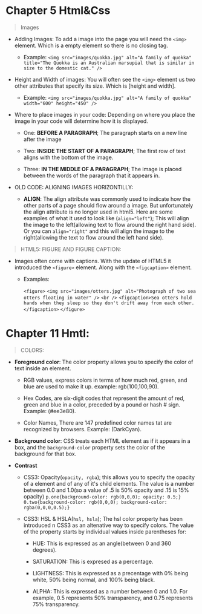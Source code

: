 # Chapter 5 Html&Css 

> Images 

* Adding Images: To add a image into the page you will need the `<img>` element. Which is a empty element so there is no closing tag.

  * Example: `<img src="images/quokka.jpg" alt="A family of quokka" title="The Quokka is an Australian marsupial that is similar in size to the domestic cat." />`

* Height and Width of images: You will often see the `<img>` element us two other attributes that specify its size. Which is [height and width].

  * Example: `<img src="images/quokka.jpg" alt="A family of quokka" width="600" height="450" />`

* Where to place images in your code: Depending on where you place the image in your code will determine how it is displayed.

  * One: **BEFORE A PARAGRAPH**; The paragraph starts on a new line after the image 
  
  * Two: **INSIDE THE START OF A PARAGRAPH**; The first row of text aligns with the bottom of the image.

  * Three: **IN THE MIDDLE OF A PARAGRAPH**; The image is placed between the words of the paragraph that it appears in.

* OLD CODE: ALIGNING IMAGES HORIZONTILLY:

  * **ALIGN**: The align attribute was commonly used to indicate how the other parts of a page should flow around a image. But unfortunately the align attribute is no longer used in html5. Here are some examples of what it used to look like (`align="left"`); This will align the image to the left(allowing text to flow around the right hand side). Or you can `align="right"` and this will align the image to the right(allowing the text to flow around the left hand side).

> HTML5: FIGURE AND FIGURE CAPTION:

  * Images often come with captions. With the update of HTML5 it introduced the `<figure>` element. Along with the `<figcaption>` element.

    * Examples:

        `<figure>`
          `<img src="images/otters.jpg" alt="Photograph of two sea otters floating in water" />`
        `<br />`
          `<figcaption>Sea otters hold hands when they sleep so they don't drift away from each other.</figcaption>`
        `</figure>` 


# **Chapter 11 Hmtl:**

  > COLORS:

  * **Foreground color**: The color property allows you to specify the color of text inside an element.

    * RGB values, express colors in terms of how much red, green, and blue are used to make it up. example: rgb(100,100,90).

    * Hex Codes, are six-digit codes that represent the amount of red, green and blue in a color, preceded by a pound or hash # sign. Example: (#ee3e80).

    * Color Names, There are 147 predefined color names tat are recognized by browsers. Example: (DarkCyan).

  * **Background color**: CSS treats each HTML element as if it appears in a box, and the `background-color` property sets the color of the background for that box.  

  * **Contrast**

    * CSS3: Opacity(`opacity, rgba`); this allows you to specify the opacity of a element and of any of it's child elements. The value is a number between 0.0 and 1.0(so a value of .5 is 50% opacity and .15 is 15% opacity) `p.one{background-color: rgb(0,0,0); opacity: 0.5;} 0.two{background-color: rgb(0,0,0); background-color: rgba(0,0,0,0.5);}`

    * CSS3: HSL & HSLA(`hsl, hsla`); The hsl color property has been introduced n CSS3 as an altenative way to specify colors. The value of the property starts by individual values inside parentheses for: 

      * HUE: This is expressed as an angle(between 0 and 360 degrees).
      
      * SATURATION: This is expresed as a percentage.

      * LIGHTNESS: This is expressed as a precentage with 0% being white, 50% being normal, and 100% being black.
      
      * ALPHA: This is expressed as a number between 0 and 1.0. For example, 0.5 represents 50% transparency, and 0.75 represents 75% transparency.



  